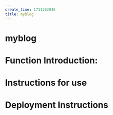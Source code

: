 ```yaml
---
create_time: 1711362048
title: myblog
---
```


# myblog

# Function Introduction:

# Instructions for use

# Deployment Instructions